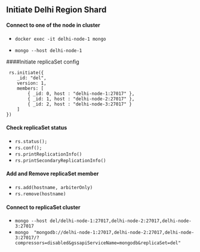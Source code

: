 ## **Initiate Delhi Region Shard**

 #### Connect to one of the node in cluster

- `docker exec -it delhi-node-1 mongo`
  
- `mongo --host delhi-node-1`


####Initiate replicaSet config

```
 rs.initiate({
    _id: "del",
    version: 1,
    members: [
        { _id: 0, host : "delhi-node-1:27017" },
        { _id: 1, host : "delhi-node-2:27017" },
        { _id: 2, host : "delhi-node-3:27017" }
    ]
})
```

#### Check replicaSet status

- `rs.status();`
- `rs.conf();`
- `rs.printReplicationInfo()`
- `rs.printSecondaryReplicationInfo()`

#### Add and Remove replicaSet member

- `rs.add(hostname, arbiterOnly)`
- `rs.remove(hostname)`

#### Connect to replicaSet cluster

- `mongo --host del/delhi-node-1:27017,delhi-node-2:27017,delhi-node-3:27017`
- `mongo  "mongodb://delhi-node-1:27017,delhi-node-2:27017,delhi-node-3:27017/?compressors=disabled&gssapiServiceName=mongodb&replicaSet=del"`